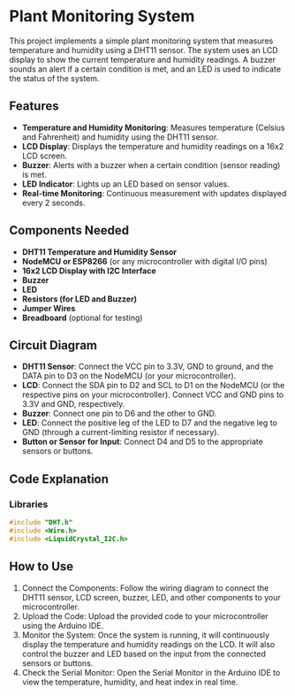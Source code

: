 # Plant Monitoring System

This project implements a simple plant monitoring system that measures temperature and humidity using a DHT11 sensor. The system uses an LCD display to show the current temperature and humidity readings. A buzzer sounds an alert if a certain condition is met, and an LED is used to indicate the status of the system.

## Features

- **Temperature and Humidity Monitoring**: Measures temperature (Celsius and Fahrenheit) and humidity using the DHT11 sensor.
- **LCD Display**: Displays the temperature and humidity readings on a 16x2 LCD screen.
- **Buzzer**: Alerts with a buzzer when a certain condition (sensor reading) is met.
- **LED Indicator**: Lights up an LED based on sensor values.
- **Real-time Monitoring**: Continuous measurement with updates displayed every 2 seconds.

## Components Needed

- **DHT11 Temperature and Humidity Sensor**
- **NodeMCU or ESP8266** (or any microcontroller with digital I/O pins)
- **16x2 LCD Display with I2C Interface**
- **Buzzer**
- **LED**
- **Resistors (for LED and Buzzer)**
- **Jumper Wires**
- **Breadboard** (optional for testing)

## Circuit Diagram

- **DHT11 Sensor**: Connect the VCC pin to 3.3V, GND to ground, and the DATA pin to D3 on the NodeMCU (or your microcontroller).
- **LCD**: Connect the SDA pin to D2 and SCL to D1 on the NodeMCU (or the respective pins on your microcontroller). Connect VCC and GND pins to 3.3V and GND, respectively.
- **Buzzer**: Connect one pin to D6 and the other to GND.
- **LED**: Connect the positive leg of the LED to D7 and the negative leg to GND (through a current-limiting resistor if necessary).
- **Button or Sensor for Input**: Connect D4 and D5 to the appropriate sensors or buttons.

## Code Explanation

### Libraries

```cpp
#include "DHT.h"
#include <Wire.h>
#include <LiquidCrystal_I2C.h>
```
## How to Use
1. Connect the Components: Follow the wiring diagram to connect the DHT11 sensor, LCD screen, buzzer, LED, and other components to your microcontroller.
2. Upload the Code: Upload the provided code to your microcontroller using the Arduino IDE.
3. Monitor the System: Once the system is running, it will continuously display the temperature and humidity readings on the LCD. It will also control the buzzer and LED based on the input from the connected sensors or buttons.
4. Check the Serial Monitor: Open the Serial Monitor in the Arduino IDE to view the temperature, humidity, and heat index in real time.
